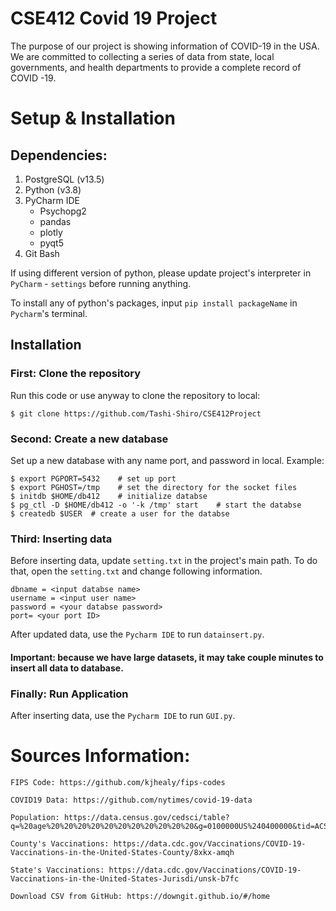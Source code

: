 # CSE412 Covid 19 Project
The purpose of our project is showing information of COVID-19 in the USA.
We are committed to collecting a series of data from state, 
local governments, and health departments to provide a complete record of COVID -19.

# Setup & Installation

## Dependencies:
1. PostgreSQL (v13.5)
2. Python (v3.8)
3. PyCharm IDE
   - Psychopg2
   - pandas
   - plotly
   - pyqt5
4. Git Bash

If using different version of python, please update project's interpreter in `PyCharm` - `settings` before running anything.

To install any of python's packages, input `pip install packageName` in `Pycharm`'s terminal.

## Installation

### First: Clone the repository
Run this code or use anyway to clone the repository to local:

    $ git clone https://github.com/Tashi-Shiro/CSE412Project

### Second: Create a new database
Set up a new database with any name port, and password in local. Example:

    $ export PGPORT=5432    # set up port
    $ export PGHOST=/tmp    # set the directory for the socket files
    $ initdb $HOME/db412    # initialize databse
    $ pg_ctl -D $HOME/db412 -o '-k /tmp' start    # start the databse
    $ createdb $USER  # create a user for the databse

### Third: Inserting data
Before inserting data, update `setting.txt` in the project's main path. To do that,
open the `setting.txt` and change following information.

    dbname = <input databse name>
    username = <input user name>
    password = <your databse password>
    port= <your port ID>

After updated data, use the `Pycharm IDE` to run `datainsert.py`. 

#### Important: because we have large datasets, it may take couple minutes to insert all data to database.

### Finally: Run Application
After inserting data, use the `Pycharm IDE` to run `GUI.py`.

# Sources Information:

    FIPS Code: https://github.com/kjhealy/fips-codes
  
    COVID19 Data: https://github.com/nytimes/covid-19-data
    
    Population: https://data.census.gov/cedsci/table?q=%20age%20%20%20%20%20%20%20%20%20%20%20&g=0100000US%240400000&tid=ACSDP1Y2019.DP05&moe=false&hidePreview=true
    
    County's Vaccinations: https://data.cdc.gov/Vaccinations/COVID-19-Vaccinations-in-the-United-States-County/8xkx-amqh
    
    State's Vaccinations: https://data.cdc.gov/Vaccinations/COVID-19-Vaccinations-in-the-United-States-Jurisdi/unsk-b7fc
  
    Download CSV from GitHub: https://downgit.github.io/#/home
